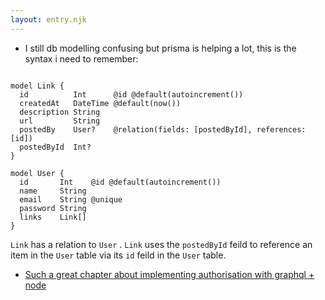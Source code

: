 ```yaml
---
layout: entry.njk
---
```


- I still db modelling confusing but prisma is helping a lot, this is the syntax i need to remember:

```gql

model Link {
  id          Int      @id @default(autoincrement())
  createdAt   DateTime @default(now())
  description String
  url         String
  postedBy    User?    @relation(fields: [postedById], references: [id])
  postedById  Int?
}

model User {
  id       Int    @id @default(autoincrement())
  name     String
  email    String @unique
  password String
  links    Link[]
}
```

`Link` has a relation to `User` . `Link` uses the `postedById` feild to reference an item in the `User` table via its `id` feild in the `User` table.

- [Such a great chapter about implementing authorisation with graphql + node](https://www.howtographql.com/graphql-js/6-authentication/)
